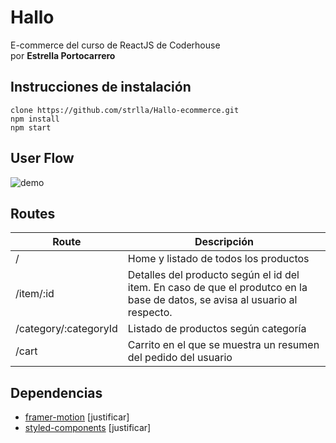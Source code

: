 # Hallo
E-commerce del curso de ReactJS de Coderhouse </br>
por **Estrella Portocarrero**

## Instrucciones de instalación
``` 
clone https://github.com/strlla/Hallo-ecommerce.git
npm install
npm start
```

## User Flow
![demo](demo/demo.gif)

## Routes
|Route| Descripción |
|--|--|
| / | Home y listado de todos los productos |
| /item/:id | Detalles del producto según el id del item. En caso de que el produtco en la base de datos, se avisa al usuario al respecto.
| /category/:categoryId | Listado de productos según categoría |
| /cart | Carrito en el que se muestra un resumen del pedido del usuario|

## Dependencias

 - [framer-motion](https://www.npmjs.com/package/framer-motion)
 [justificar]
 - [styled-components](https://www.npmjs.com/package/styled-components)
[justificar]

